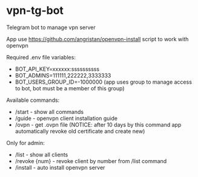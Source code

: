 # vpn-tg-bot
Telegram bot to manage vpn server

App use https://github.com/angristan/openvpn-install script to work with openvpn

Required .env file variables:
- BOT_API_KEY=xxxxxx:ssssssssss
- BOT_ADMINS=111111,222222,3333333
- BOT_USERS_GROUP_ID=-1000000 (app uses group to manage access to bot, bot must be a member of this group)

Available commands:
- /start - show all commands
- /guide - openvpn client installation guide
- /ovpn - get .ovpn file (NOTICE: after 10 days by this command app automatically revoke old certificate and create new)

Only for admin:
- /list - show all clients
- /revoke {num} - revoke client by number from /list command
- /install - auto install openvpn server
